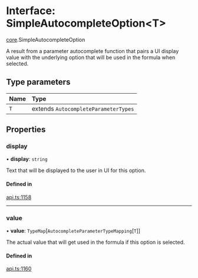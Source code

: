 # Interface: SimpleAutocompleteOption<T\>

[core](../modules/core.md).SimpleAutocompleteOption

A result from a parameter autocomplete function that pairs a UI display value with
the underlying option that will be used in the formula when selected.

## Type parameters

| Name | Type |
| :------ | :------ |
| `T` | extends `AutocompleteParameterTypes` |

## Properties

### display

• **display**: `string`

Text that will be displayed to the user in UI for this option.

#### Defined in

[api.ts:1158](https://github.com/coda/packs-sdk/blob/main/api.ts#L1158)

___

### value

• **value**: `TypeMap`[`AutocompleteParameterTypeMapping`[`T`]]

The actual value that will get used in the formula if this option is selected.

#### Defined in

[api.ts:1160](https://github.com/coda/packs-sdk/blob/main/api.ts#L1160)
